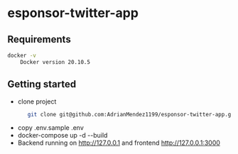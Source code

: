 # esponsor-twitter-app

## Requirements

```sh
docker -v 
    Docker version 20.10.5
```

## Getting started

* clone project 
  ```sh 
     git clone git@github.com:AdrianMendez1199/esponsor-twitter-app.git && git submodule update --init 
   ``` 
* copy .env.sample .env
* docker-compose up -d --build
* Backend running on http://127.0.0.1 and frontend http://127.0.0.1:3000

